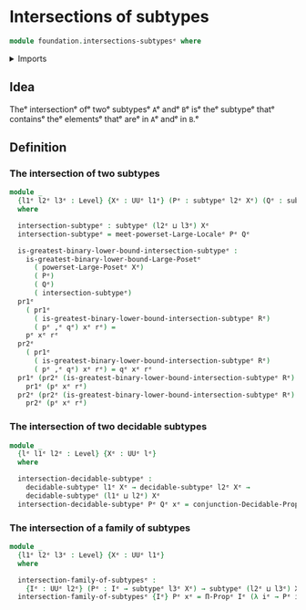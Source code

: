 # Intersections of subtypes

```agda
module foundation.intersections-subtypesᵉ where
```

<details><summary>Imports</summary>

```agda
open import foundation.conjunctionᵉ
open import foundation.decidable-subtypesᵉ
open import foundation.dependent-pair-typesᵉ
open import foundation.large-locale-of-subtypesᵉ
open import foundation.powersetsᵉ
open import foundation.universe-levelsᵉ

open import foundation-core.decidable-propositionsᵉ
open import foundation-core.propositionsᵉ
open import foundation-core.subtypesᵉ

open import order-theory.greatest-lower-bounds-large-posetsᵉ
```

</details>

## Idea

Theᵉ intersectionᵉ ofᵉ twoᵉ subtypesᵉ `A`ᵉ andᵉ `B`ᵉ isᵉ theᵉ subtypeᵉ thatᵉ containsᵉ theᵉ
elementsᵉ thatᵉ areᵉ in `A`ᵉ andᵉ in `B`.ᵉ

## Definition

### The intersection of two subtypes

```agda
module _
  {l1ᵉ l2ᵉ l3ᵉ : Level} {Xᵉ : UUᵉ l1ᵉ} (Pᵉ : subtypeᵉ l2ᵉ Xᵉ) (Qᵉ : subtypeᵉ l3ᵉ Xᵉ)
  where

  intersection-subtypeᵉ : subtypeᵉ (l2ᵉ ⊔ l3ᵉ) Xᵉ
  intersection-subtypeᵉ = meet-powerset-Large-Localeᵉ Pᵉ Qᵉ

  is-greatest-binary-lower-bound-intersection-subtypeᵉ :
    is-greatest-binary-lower-bound-Large-Posetᵉ
      ( powerset-Large-Posetᵉ Xᵉ)
      ( Pᵉ)
      ( Qᵉ)
      ( intersection-subtypeᵉ)
  pr1ᵉ
    ( pr1ᵉ
      ( is-greatest-binary-lower-bound-intersection-subtypeᵉ Rᵉ)
      ( pᵉ ,ᵉ qᵉ) xᵉ rᵉ) =
    pᵉ xᵉ rᵉ
  pr2ᵉ
    ( pr1ᵉ
      ( is-greatest-binary-lower-bound-intersection-subtypeᵉ Rᵉ)
      ( pᵉ ,ᵉ qᵉ) xᵉ rᵉ) = qᵉ xᵉ rᵉ
  pr1ᵉ (pr2ᵉ (is-greatest-binary-lower-bound-intersection-subtypeᵉ Rᵉ) pᵉ) xᵉ rᵉ =
    pr1ᵉ (pᵉ xᵉ rᵉ)
  pr2ᵉ (pr2ᵉ (is-greatest-binary-lower-bound-intersection-subtypeᵉ Rᵉ) pᵉ) xᵉ rᵉ =
    pr2ᵉ (pᵉ xᵉ rᵉ)
```

### The intersection of two decidable subtypes

```agda
module _
  {lᵉ l1ᵉ l2ᵉ : Level} {Xᵉ : UUᵉ lᵉ}
  where

  intersection-decidable-subtypeᵉ :
    decidable-subtypeᵉ l1ᵉ Xᵉ → decidable-subtypeᵉ l2ᵉ Xᵉ →
    decidable-subtypeᵉ (l1ᵉ ⊔ l2ᵉ) Xᵉ
  intersection-decidable-subtypeᵉ Pᵉ Qᵉ xᵉ = conjunction-Decidable-Propᵉ (Pᵉ xᵉ) (Qᵉ xᵉ)
```

### The intersection of a family of subtypes

```agda
module _
  {l1ᵉ l2ᵉ l3ᵉ : Level} {Xᵉ : UUᵉ l1ᵉ}
  where

  intersection-family-of-subtypesᵉ :
    {Iᵉ : UUᵉ l2ᵉ} (Pᵉ : Iᵉ → subtypeᵉ l3ᵉ Xᵉ) → subtypeᵉ (l2ᵉ ⊔ l3ᵉ) Xᵉ
  intersection-family-of-subtypesᵉ {Iᵉ} Pᵉ xᵉ = Π-Propᵉ Iᵉ (λ iᵉ → Pᵉ iᵉ xᵉ)
```
